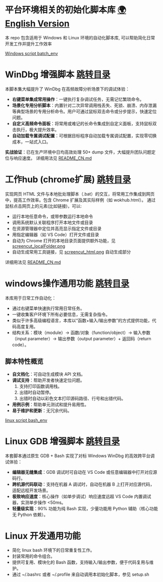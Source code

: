# 平台环境相关的初始化脚本库 [🌍 English Version](README.md)
本 repo 包含适用于 Windows 和 Linux 环境的自动化脚本库, 可以帮助简化日常开发工作并提升工作效率

[Windows script batch_env](batch_env) 
# WinDbg 增强脚本 [跳转目录](batch_env/Windbg)
本脚本集大幅提升了 WinDbg 在高频故障分析场景下的调试体验：
- **右键菜单集成常用操作**：一键执行复杂调试任务，无需记忆繁琐命令。
- **场景化专用分析脚本**：内置针对二次异常调用栈丢失、死锁、崩溃、内存泄漏等典型场景的专用分析命令。用户可通过鼠标双击命令或分步提示，快速定位问题。
- **自定义高频命令面板**：将常用或难记的长命令集成到自定义面板，支持鼠标双击执行，极大提升效率。
- **自动加载专属调试配置**：可根据目标程序自动加载专属调试配置，实现零切换成本，一站式入口。

**实战验证**：已在生产环境中日均高效处理 50+ dump 文件，大幅提升团队问题定位与响应速度。
详细用法见 [README_CN.md](batch_env/Windbg/README_CN.md)

# 工作hub (chrome扩展) [跳转目录](batch_env/web/chrome_extension)
实现网页 HTML 文件与本地批处理脚本（.bat）的交互，将常用工作集成到网页中，提高工作效率。包含 Chrome 扩展及其实际样例（如 wokhub.html）。
通过鼠标点击网页上的元素(比如链接)，可以:
- 运行本地任意命令，或带参数运行本地命令
- 调用系统默认关联程序打开本地文件或目录
- 在资源管理器中定位并高亮显示指定文件或目录
- 用指定编辑器（如 VS Code）打开文件或目录
- 自动为 Chrome 打开的本地目录页面提供额外功能，见 [screencut_localFolder.png](batch_env/web/chrome_extension/install/test/screencut_localFolder.png)
- 自动生成常用工具链接，见 [screencut_html.png](batch_env/web/chrome_extension/install/test/screencut_html.png) 自动生成部分

详细用法见 [README_CN.md](batch_env/web/chrome_extension/README_CN.md)

# windows操作通用功能 [跳转目录](batch_env/common)
本库用于日常工作自动化：
- 通过右键菜单快速执行常用日常任务。
- 一键收集客户环境下所有必要信息，无需复杂指令。
- 类似于许多高级编程语言，本库以“函数+输入/输出参数”的方式提供功能，代码高度复用。
- 结构关系：模块（module）→ 函数/对象（function/object）→ 输入参数（input parameter）→ 输出参数（output parameter）+ 返回码（return code）。

## 脚本特性概览
- **自文档化**：可自动生成模块 API 文档。
- **调试支持**：帮助开发者快速定位问题。
    1. 支持打印函数调用栈。
    2. 出错时自动暂停。
    3. 出错时自动以彩色文本打印源码路径、行号和出错代码。
- **用例示例**：帮助单元测试和提升易用性。
- **易于维护和更新**：无冗余代码。

[linux script bash_env](bash_env) 

# Linux GDB 增强脚本  [跳转目录](bash_env/app/gdb)
本套脚本通过原生 GDB + Bash 实现了对标 Windows WinDbg 的高效跨平台调试体验：

- **编辑器无缝集成**：GDB 调试时可自动在 VS Code 或任意编辑器中打开对应源码行。
- **跨机源代码联动**：支持在机器 A 调试时，自动在机器 B 上打开对应源代码，适配远程开发场景。
- **极致响应速度**：核心操作（如单步调试）响应速度远超 VS Code 内置调试器，实测单步操作 <50ms。
- **轻量级实现**：90% 功能为纯 Bash 实现，少量功能用 Python 辅助（核心功能无 Python 依赖）。

# Linux 开发通用功能
- 简化 linux bash 环境下的日常重复性工作。
- 封装常用的命令组合。
- 提供可复用、模块化的 Bash 函数，支持输入/输出参数，便于代码复用与维护。
- 通过 ~/.bashrc 或者 ~/.profile 来自动调用本初始化脚本，参见 setup.sh
